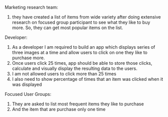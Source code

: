 Marketing research team: 
1.	they have created a list of items from wide variety after doing extensive research on focused group participant to see what they like to buy more. So, they can get most popular items on the list.

Developer:
1.	As a developer I am required to build an app which displays series of three images at a time and allow users to click on one they like to purchase more. 
2.	Once users click 25 times, app should be able to store those clicks, calculate and visually display the resulting data to the users.
3.	I am not allowed users to click more than 25 times 
4.	I also need to show percentage of times that an item was clicked when it was displayed 

Focused User Groups:
1.	They are asked to list most frequent items they like to purchase 
2.	And the item that are purchase only one time  
